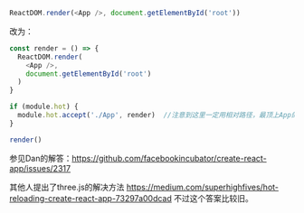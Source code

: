 ```js
ReactDOM.render(<App />, document.getElementById('root'))
```
改为：

```js
const render = () => {
  ReactDOM.render(
    <App />,
    document.getElementById('root')
  )
}

if (module.hot) {
  module.hot.accept('./App', render)  //注意到这里一定用相对路径，最顶上App的import也一定要用相对路径
}

render()
```

参见Dan的解答：https://github.com/facebookincubator/create-react-app/issues/2317


其他人提出了three.js的解决方法 https://medium.com/superhighfives/hot-reloading-create-react-app-73297a00dcad
不过这个答案比较旧。